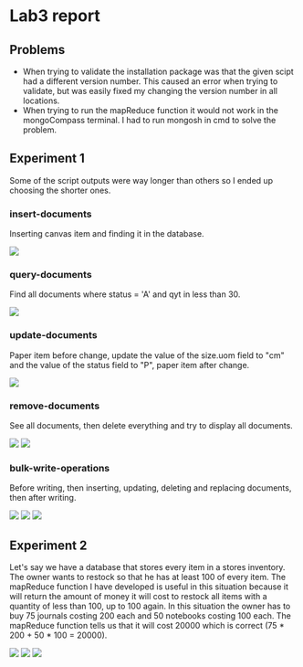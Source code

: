 # Lab3 report


## Problems
- When trying to validate the installation package was that the given scipt had a different version number. This caused an error when trying to validate, but was easily fixed my changing the version number in all locations.
- When trying to run the mapReduce function it would not work in the mongoCompass terminal. I had to run mongosh in cmd to solve the problem.


## Experiment 1
Some of the script outputs were way longer than others so I ended up choosing the shorter ones.
### insert-documents
Inserting canvas item and finding it in the database.

![](image-3.png)

### query-documents
Find all documents where status = 'A' and qyt in less than 30.

![](image-4.png)

### update-documents
Paper item before change, update the value of the size.uom field to "cm" and the value of the status field to "P", paper item after change.

![](image-5.png)

### remove-documents
See all documents, then delete everything and try to display all documents.

![](image-6.png)
![](image-7.png)

### bulk-write-operations
Before writing, then inserting, updating, deleting and replacing documents, then after writing.

![](image-8.png)
![](image-9.png)
![](image-10.png)


## Experiment 2
Let's say we have a database that stores every item in a stores inventory. The owner wants to restock so that he has at least 100 of every item. The mapReduce function I have developed is useful in this situation because it will return the amount of money it will cost to restock all items with a quantity of less than 100, up to 100 again. In this situation the owner has to buy 75 journals costing 200 each and 50 notebooks costing 100 each. The mapReduce function tells us that it will cost 20000 which is correct (75 * 200 + 50 * 100 = 20000).

![](image-11.png)
![](image-12.png)
![](image-13.png)

